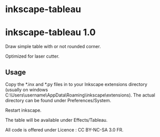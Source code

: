 # inkscape-tableau

inkscape-tableau 1.0
====================

Draw simple table with or not rounded corner.

Optimized for laser cutter.

Usage
-----

Copy the *.inx and *.py files in to your Inkscape extensions directory (usually on windows C:\Users\username\AppData\Roaming\inkscape\extensions). 
The actual directory can be found under Preferences/System.

Restart inkscape.

The table will be available under Effects/Tableau.

All code is offered under Licence : CC BY-NC-SA 3.0 FR.
